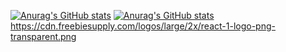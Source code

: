 <!---
Kommentar som ikke vises ;-)
--->

[![Anurag's GitHub stats](https://github-readme-stats.vercel.app/api/top-langs/?username=SamuelKodehode&layout=compact&theme=radical)](https://github.com/anuraghazra/github-readme-stats)
[![Anurag's GitHub stats](https://github-readme-stats.vercel.app/api?username=SamuelKodehode&theme=radical)](https://github.com/anuraghazra/github-readme-stats)
https://cdn.freebiesupply.com/logos/large/2x/react-1-logo-png-transparent.png
